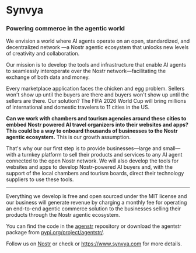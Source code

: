 # Synvya
### Powering commerce in the agentic world

We envision a world where AI agents operate on an open, standardized, and decentralized network —a Nostr agentic ecosystem that unlocks new levels of creativity and collaboration.

Our mission is to develop the tools and infrastructure that enable AI agents to seamlessly interoperate over the Nostr network—facilitating the exchange of both data and money.

Every marketplace application faces the chicken and egg problem. Sellers won't show up until the buyers are there and buyers won't show up until the sellers are there. Our solution? The FIFA 2026 World Cup will bring millions of international and domestic travelers to 11 cities in the US. 

**Can we work with chambers and tourism agencies around these cities to embbed Nostr powered AI travel organizers into their websites and apps? This could be a way to onboard thousands of businesses to the Nostr agentic ecosystem.** This is our growth assumption. 

That's why our our first step is to provide businesses—large and small—with a turnkey platform to sell their products and services to any AI agent connected to the open Nostr network. 
We will also develop the tools for websites and apps to develop Nostr-powered AI buyers and, with the support of the local chambers and tourism boards, direct their technology suppliers to use these tools. 

---
Everything we develop is free and open sourced under the MIT license and our business will generate revenue by charging a monthly fee for operating an end-to-end agentic commerce solution to the businesses selling their products through the Nostr agentic ecosystem. 

You can find the code in the [agenstr](https://github.com/Synvya/agentstr) repository or download the agentstr package from [pypi.org/project/agentstr/](https://pypi.org/project/agentstr/).

Follow us on [Nostr](https://yakihonne.com/users/npub1nar4a3vv59qkzdlskcgxrctkw9f0ekjgqaxn8vd0y82f9kdve9rqwjcurn) or check or https://www.synvya.com for more details.
